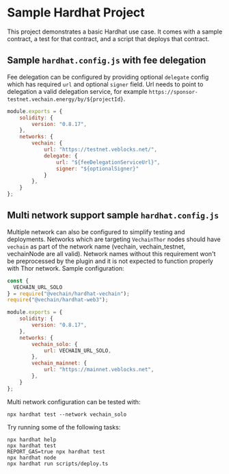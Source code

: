 # Sample Hardhat Project

This project demonstrates a basic Hardhat use case. It comes with a sample contract, a test for that contract, and a script that deploys that contract.

## Sample `hardhat.config.js` with fee delegation

Fee delegation can be configured by providing optional ```delegate``` config which has required ``url`` and optional ``signer`` field. Url needs to point to delegation a valid
delegation service, for example ```https://sponsor-testnet.vechain.energy/by/${projectId}```.
```js
module.exports = {
    solidity: {
        version: "0.8.17",
    },
    networks: {
        vechain: {
            url: "https://testnet.veblocks.net/",
            delegate: {
                url: "${feeDelegationServiceUrl}",
                signer: "${optionalSigner}"
            }
        },
    }
};
```

## Multi network support sample `hardhat.config.js`

Multiple network can also be configured to simplify testing and deployments. Networks which are targeting ``VechainThor``
nodes should have ```vechain``` as part of the network name (vechain, vechain_testnet, vechainNode are all valid). Network
names without this requirement won't be preprocessed by the plugin and it is not expected to function properly with Thor
network. Sample configuration:

```js
const {
  VECHAIN_URL_SOLO
} = require("@vechain/hardhat-vechain");
require("@vechain/hardhat-web3");

module.exports = {
    solidity: {
        version: "0.8.17",
    },
    networks: {
        vechain_solo: {
            url: VECHAIN_URL_SOLO,
        },
        vechain_mainnet: {
            url: "https://mainnet.veblocks.net",
        },
    }
};
```
Multi network configuration can be tested with:

```shell
npx hardhat test --network vechain_solo  
```


Try running some of the following tasks:

```shell
npx hardhat help
npx hardhat test
REPORT_GAS=true npx hardhat test
npx hardhat node
npx hardhat run scripts/deploy.ts
```
